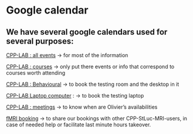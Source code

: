 # Google calendar
## We have several google calendars used for several purposes:

[CPP-LAB : all events](https://calendar.google.com/calendar?cid=a21kcmMybWp1MXNkaDJ2dGZiMDZkbjc2ZmtAZ3JvdXAuY2FsZW5kYXIuZ29vZ2xlLmNvbQ) → for most of the information

[CPP-LAB : courses](https://calendar.google.com/calendar?cid=c3U0bDFkdjk5NDhrbDM2Y3JoazFnOHNmbjhAZ3JvdXAuY2FsZW5kYXIuZ29vZ2xlLmNvbQ) → only put there events or info that correspond to courses worth attending

[CPP-LAB : Behavioural](https://calendar.google.com/calendar?cid=ajl0bThzY3M4aHBqY2txcGVwcTRldXFrNzhAZ3JvdXAuY2FsZW5kYXIuZ29vZ2xlLmNvbQ) → to book the testing room and the desktop in it

[CPP-LAB Laptop computer](https://calendar.google.com/calendar?cid=bDluaGw5bnE3cmxmYmpjNjNiZThtc3VtbTRAZ3JvdXAuY2FsZW5kYXIuZ29vZ2xlLmNvbQ) : → to book the testing laptop

[CPP-LAB : meetings](https://calendar.google.com/calendar/u/0?cid=YTIxZDdmZGJlMTI1ZWJiNWFjNWQ3ZjEyMGM2ZTllMTkyNzQ2MGQzZmQxMmEzMDY4MjMxOTA2NTZiYmVhM2JiYUBncm91cC5jYWxlbmRhci5nb29nbGUuY29t) → to know when are Olivier’s availabilities

[fMRI booking](https://calendar.google.com/calendar/u/0?cid=Y2hzMWE0M3ZjYmxqazlqbjBuMzVnNXJoa3NAZ3JvdXAuY2FsZW5kYXIuZ29vZ2xlLmNvbQ) → to share our bookings with other CPP-StLuc-MRI-users, in case of needed help or facilitate last minute hours takeover.
